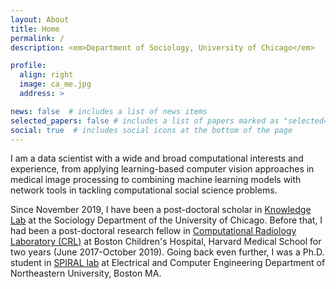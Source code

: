 ```yaml
---
layout: About
title: Home
permalink: /
description: <em>Department of Sociology, University of Chicago</em>

profile:
  align: right
  image: ca_me.jpg
  address: >

news: false  # includes a list of news items
selected_papers: false # includes a list of papers marked as "selected={true}"
social: true  # includes social icons at the bottom of the page
---
```


[comment]: <> (I am a data scientist with interests in computational social science in general, and science of science in particular. I would like to develop data-driven tools that incoporate social aspects of science as well as contextual data for a better and more comprehensive view of science.)

I am a data scientist with a wide and broad computational interests and experience, from applying learning-based computer vision approaches in medical image processing to combining machine learning models with network tools in tackling computational social science problems.

Since November 2019, I have been a post-doctoral scholar in [Knowledge Lab](https://www.knowledgelab.org/) at the Sociology Department of the University of Chicago. Before that, I had been a post-doctoral research fellow in [Computational Radiology Laboratory (CRL)](http://crl.med.harvard.edu) at Boston Children's Hospital, Harvard Medical School for two years (June 2017-October 2019). Going back even further, I was a Ph.D. student in [SPIRAL lab](https://web.northeastern.edu/spiral/) at Electrical and Computer Engineering Department of Northeastern University, Boston MA.

